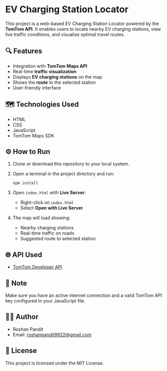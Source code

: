 
# EV Charging Station Locator

This project is a web-based EV Charging Station Locator powered by the **TomTom API**. It enables users to locate nearby EV charging stations, view live traffic conditions, and visualize optimal travel routes.

## 🔍 Features
- Integration with **TomTom Maps API**
- Real-time **traffic visualization**
- Displays **EV charging stations** on the map
- Shows the **route** to the selected station
- User-friendly interface

## 🗺️ Technologies Used
- HTML
- CSS
- JavaScript
- TomTom Maps SDK

## ⚙️ How to Run

1. Clone or download this repository to your local system.

2. Open a terminal in the project directory and run:
   ```
   npm install
   ```

3. Open `index.html` with **Live Server**:
   - Right-click on `index.html`
   - Select **Open with Live Server**

4. The map will load showing:
   - Nearby charging stations
   - Real-time traffic on roads
   - Suggested route to selected station

## 🌐 API Used
- [TomTom Developer API](https://developer.tomtom.com/)


## 📌 Note
Make sure you have an active internet connection and a valid TomTom API key configured in your JavaScript file.

## 🧑‍💻 Author
- Roshan Pandit
- Email: roshanpandit9922@gmail.com


## 📜 License
This project is licensed under the MIT License.
